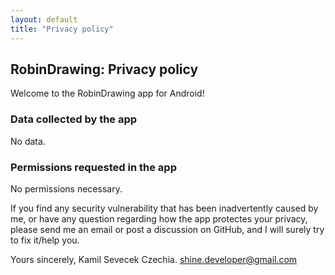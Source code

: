 ```yaml
---
layout: default
title: "Privacy policy"
---
```


## RobinDrawing: Privacy policy

Welcome to the RobinDrawing app for Android!

### Data collected by the app

No data.

### Permissions requested in the app

No permissions necessary.


If you find any security vulnerability that has been inadvertently caused by me, or have any question regarding how the app protectes your privacy, please send me an email or post a discussion on GitHub, and I will surely try to fix it/help you.

Yours sincerely,
Kamil Sevecek
Czechia.
shine.developer@gmail.com
